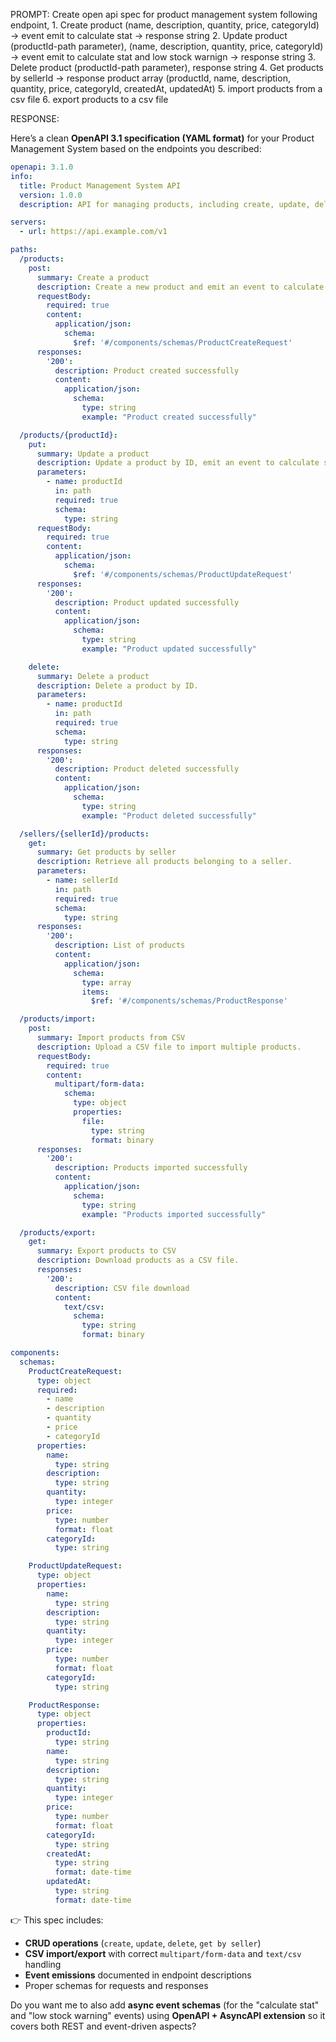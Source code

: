 PROMPT:
Create open api spec for product management system following endpoint, 1. Create product (name, description, quantity, price, categoryId) -> event emit to calculate stat -> response string 2. Update product (productId-path parameter), (name, description, quantity, price, categoryId) -> event emit to calculate stat and low stock warnign -> response string 3. Delete product (productId-path parameter), response string 4. Get products by sellerId -> response product array (productId, name, description, quantity, price, categoryId, createdAt, updatedAt) 5. import products from a csv file 6. export products to a csv file

RESPONSE:

Here’s a clean **OpenAPI 3.1 specification (YAML format)** for your Product Management System based on the endpoints you described:

```yaml
openapi: 3.1.0
info:
  title: Product Management System API
  version: 1.0.0
  description: API for managing products, including create, update, delete, import, and export operations.

servers:
  - url: https://api.example.com/v1

paths:
  /products:
    post:
      summary: Create a product
      description: Create a new product and emit an event to calculate stats.
      requestBody:
        required: true
        content:
          application/json:
            schema:
              $ref: '#/components/schemas/ProductCreateRequest'
      responses:
        '200':
          description: Product created successfully
          content:
            application/json:
              schema:
                type: string
                example: "Product created successfully"

  /products/{productId}:
    put:
      summary: Update a product
      description: Update a product by ID, emit an event to calculate stats and low stock warning.
      parameters:
        - name: productId
          in: path
          required: true
          schema:
            type: string
      requestBody:
        required: true
        content:
          application/json:
            schema:
              $ref: '#/components/schemas/ProductUpdateRequest'
      responses:
        '200':
          description: Product updated successfully
          content:
            application/json:
              schema:
                type: string
                example: "Product updated successfully"

    delete:
      summary: Delete a product
      description: Delete a product by ID.
      parameters:
        - name: productId
          in: path
          required: true
          schema:
            type: string
      responses:
        '200':
          description: Product deleted successfully
          content:
            application/json:
              schema:
                type: string
                example: "Product deleted successfully"

  /sellers/{sellerId}/products:
    get:
      summary: Get products by seller
      description: Retrieve all products belonging to a seller.
      parameters:
        - name: sellerId
          in: path
          required: true
          schema:
            type: string
      responses:
        '200':
          description: List of products
          content:
            application/json:
              schema:
                type: array
                items:
                  $ref: '#/components/schemas/ProductResponse'

  /products/import:
    post:
      summary: Import products from CSV
      description: Upload a CSV file to import multiple products.
      requestBody:
        required: true
        content:
          multipart/form-data:
            schema:
              type: object
              properties:
                file:
                  type: string
                  format: binary
      responses:
        '200':
          description: Products imported successfully
          content:
            application/json:
              schema:
                type: string
                example: "Products imported successfully"

  /products/export:
    get:
      summary: Export products to CSV
      description: Download products as a CSV file.
      responses:
        '200':
          description: CSV file download
          content:
            text/csv:
              schema:
                type: string
                format: binary

components:
  schemas:
    ProductCreateRequest:
      type: object
      required:
        - name
        - description
        - quantity
        - price
        - categoryId
      properties:
        name:
          type: string
        description:
          type: string
        quantity:
          type: integer
        price:
          type: number
          format: float
        categoryId:
          type: string

    ProductUpdateRequest:
      type: object
      properties:
        name:
          type: string
        description:
          type: string
        quantity:
          type: integer
        price:
          type: number
          format: float
        categoryId:
          type: string

    ProductResponse:
      type: object
      properties:
        productId:
          type: string
        name:
          type: string
        description:
          type: string
        quantity:
          type: integer
        price:
          type: number
          format: float
        categoryId:
          type: string
        createdAt:
          type: string
          format: date-time
        updatedAt:
          type: string
          format: date-time
```

👉 This spec includes:

* **CRUD operations** (`create`, `update`, `delete`, `get by seller`)
* **CSV import/export** with correct `multipart/form-data` and `text/csv` handling
* **Event emissions** documented in endpoint descriptions
* Proper schemas for requests and responses

Do you want me to also add **async event schemas** (for the "calculate stat" and "low stock warning" events) using **OpenAPI + AsyncAPI extension** so it covers both REST and event-driven aspects?
